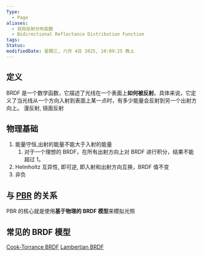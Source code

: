 ```yaml
---
Type:
  - Page
aliases:
  - 双向反射分布函数
  - Bidirectional Reflectance Distribution Function
tags: 
Status:
modifiedDate: 星期三, 六月 4日 2025, 10:09:25 晚上
---
```


## 定义

BRDF 是一个数学函数，它描述了光线在一个表面上**如何被反射**。具体来说，它定义了当光线从一个方向入射到表面上某一点时，有多少能量会反射到另一个出射方向上。
漫反射, 镜面反射

## 物理基础

1. 能量守恒,出射的能量不能大于入射的能量
    1. 对于一个理想的 BRDF，在所有出射方向上对 BRDF 进行积分，结果不能超过 1。
2. Helmholtz 互异性, 即可逆, 即入射和出射方向互换，BRDF 值不变
3. 非负

## 与 [PBR](PBR.md) 的关系

PBR 的核心就是使用**基于物理的 BRDF 模型**来模拟光照

## 常见的 BRDF 模型

[Cook-Torrance BRDF](Cook-Torrance%20BRDF.md)
[Lambertian BRDF](Lambertian%20BRDF.md)
